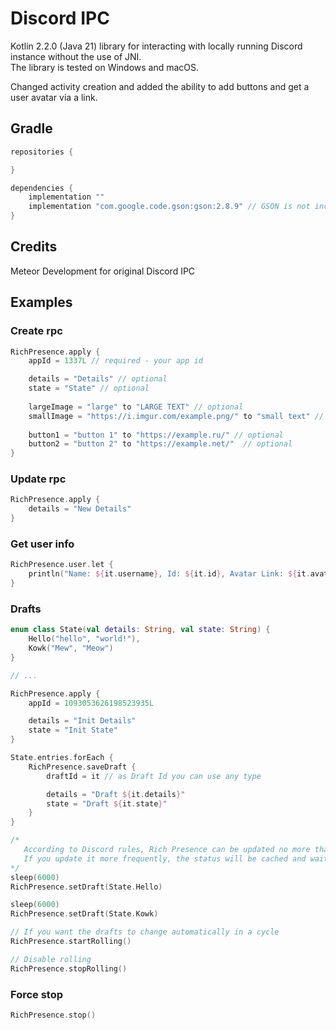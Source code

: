 # Discord IPC
Kotlin 2.2.0 (Java 21) library for interacting with locally running Discord instance without the use of JNI.  
The library is tested on Windows and macOS.

Changed activity creation and added the ability to add buttons and get a user avatar via a link.

## Gradle
```groovy
repositories {

}

dependencies {
    implementation ""
    implementation "com.google.code.gson:gson:2.8.9" // GSON is not included but required
}
```

## Credits 
Meteor Development for original Discord IPC

## Examples

### Create rpc

```kotlin
RichPresence.apply {
    appId = 1337L // required - your app id

    details = "Details" // optional
    state = "State" // optional
    
    largeImage = "large" to "LARGE TEXT" // optional
    smallImage = "https://i.imgur.com/example.png/" to "small text" // optional
    
    button1 = "button 1" to "https://example.ru/" // optional
    button2 = "button 2" to "https://example.net/"  // optional
}
```

### Update rpc
```kotlin
RichPresence.apply {
    details = "New Details"
}
```

### Get user info

```kotlin
RichPresence.user.let { 
    println("Name: ${it.username}, Id: ${it.id}, Avatar Link: ${it.avatarLink}")
}
```

### Drafts

```kotlin
enum class State(val details: String, val state: String) {
    Hello("hello", "world!"),
    Kowk("Mew", "Meow")
}

// ... 

RichPresence.apply {
    appId = 1093053626198523935L

    details = "Init Details"
    state = "Init State"
}

State.entries.forEach {
    RichPresence.saveDraft {
        draftId = it // as Draft Id you can use any type

        details = "Draft ${it.details}"
        state = "Draft ${it.state}"
    }
}

/*
   According to Discord rules, Rich Presence can be updated no more than once every 5-15 seconds.
   If you update it more frequently, the status will be cached and wait for the next event to be sent.
*/
sleep(6000)
RichPresence.setDraft(State.Hello)

sleep(6000)
RichPresence.setDraft(State.Kowk)

// If you want the drafts to change automatically in a cycle
RichPresence.startRolling()

// Disable rolling
RichPresence.stopRolling()
```

### Force stop

```kotlin
RichPresence.stop()
```


